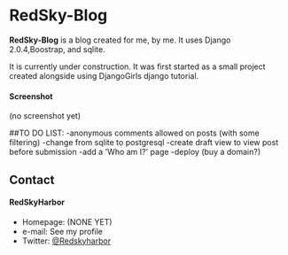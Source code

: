 # RedSky-Blog
**RedSky-Blog** is a blog created for me, by me. It uses Django 2.0.4,Boostrap, and sqlite. 

It is currently under construction.
It was first started as a small project created alongside using DjangoGirls django tutorial.

#### Screenshot
(no screenshot yet)

##TO DO LIST:
-anonymous comments allowed on posts (with some filtering)
-change from sqlite to postgresql
-create draft view to view post before submission
-add a 'Who am I?' page
-deploy (buy a domain?)

## Contact
#### RedSkyHarbor
* Homepage: (NONE YET)
* e-mail: See my profile
* Twitter: [@Redskyharbor](https://twitter.com/RedSkyHarbour "twitterhandle on twitter")
